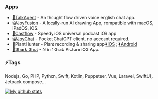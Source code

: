 
### Apps	
* [👩TalkAgent](https://apps.apple.com/app/id6472412023) - An thought flow driven voice english chat app.	
* [😺JoyFusion](https://apps.apple.com/app/id1572179241) - A locally-run AI drawing App, compatible with macOS, iPadOS, iOS.	
* [🎵Castflow](https://apps.apple.com/app/id1572179241) - Speedy iOS universal podcast iOS app	
* [😸JoyChat](https://apps.apple.com/app/joychat-pocket-ai-chat/id6446176892) - Pocket ChatGPT client, no account required.	
* 🌵PlantHunter - Plant recording & sharing app [⏬iOS](https://apps.apple.com/us/app/id1610134206) ; [⏬Android](https://play.google.com/store/apps/details?id=com.planthunter.app)	
* [🦈Shark Shot](https://apps.apple.com/app/id1590075896) - N in 1 Grab Picture iOS App.	

### ⚡Tags	
Nodejs, Go, PHP, Python, Swift, Kotlin, Puppeteer, Vue, Laravel, SwiftUI，Jetpack compose...

<a href="https://github.com/anuraghazra/github-readme-stats">
  <img align="center" src="https://github-readme-stats.anuraghazra1.vercel.app/api?username=jiangdi0924&layout=compact&show_icons=true&line_height=27&count_private=true" alt="My github stats" />

</a>  


<!--
**jiangdi0924/jiangdi0924** is a ✨ _special_ ✨ repository because its `README.md` (this file) appears on your GitHub profile.

[![ReadMe Card](https://github-readme-stats.vercel.app/api/pin/?username=jiangdi0924&repo=github-readme-stats)](https://github.com/jiangdi0924/github-readme-stats)

Here are some ideas to get you started:

- 🔭 I’m currently working on ...
- 🌱 I’m currently learning ...
- 👯 I’m looking to collaborate on ...
- 🤔 I’m looking for help with ...
- 💬 Ask me about ...
- 📫 How to reach me: ...
- 😄 Pronouns: ...
- ⚡ Fun fact: ...
-->
